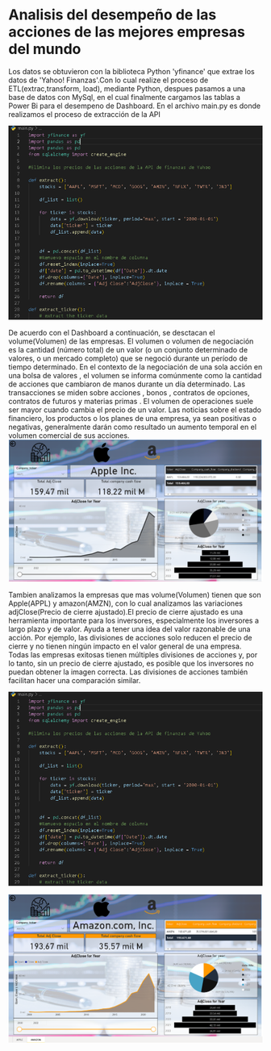 # Analisis del desempeño de las acciones de las mejores empresas del mundo


 Los datos se obtuvieron con la biblioteca Python 'yfinance' que extrae los datos de 'Yahoo! Finanzas'.Con lo cual realize el proceso de ETL(extrac,transform, load), mediante Python, despues pasamos a una base de datos con MySql, en el cual finalmente cargamos las tablas a Power Bi para el desempeno de Dashboard. 
 En el archivo main.py es donde realizamos el proceso de extracción de la API

![image](https://github.com/agusm95/Stock_market/blob/main/imagenes/Captura.PNG)<br>

 De acuerdo con el Dashboard a continuación, se desctacan el volume(Volumen) de las empresas. El volumen o volumen de negociación es la cantidad (número total) de un valor (o un conjunto determinado de valores, o un mercado completo) que se negoció durante un período de tiempo determinado. En el contexto de la negociación de una sola acción en una bolsa de valores , el volumen se informa comúnmente como la cantidad de acciones que cambiaron de manos durante un día determinado. Las transacciones se miden sobre acciones , bonos , contratos de opciones, contratos de futuros y materias primas . El volumen de operaciones suele ser mayor cuando cambia el precio de un valor. Las noticias sobre el estado financiero, los productos o los planes de una empresa, ya sean positivas o negativas, generalmente darán como resultado un aumento temporal en el volumen comercial de sus acciones.
 ![image](https://github.com/agusm95/Stock_market/blob/main/imagenes/dashboard2.PNG)<br>

 Tambien analizamos la empresas que mas volume(Volumen) tienen que son Apple(APPL) y amazon(AMZN), con lo cual analizamos las variaciones adjClose(Precio de cierre ajustado).El precio de cierre ajustado es una herramienta importante para los inversores, especialmente los inversores a largo plazo y de valor. Ayuda a tener una idea del valor razonable de una acción. Por ejemplo, las divisiones de acciones solo reducen el precio de cierre y no tienen ningún impacto en el valor general de una empresa. Todas las empresas exitosas tienen múltiples divisiones de acciones y, por lo tanto, sin un precio de cierre ajustado, es posible que los inversores no puedan obtener la imagen correcta. Las divisiones de acciones también facilitan hacer una comparación similar.

 ![image](https://github.com/agusm95/Stock_market/blob/main/imagenes/Captura.PNG)<br>

 ![image](imagenes\dashboard_amazon.PNG)<br>




 
 
 

